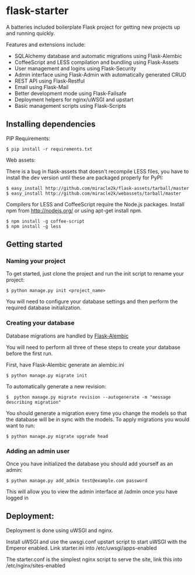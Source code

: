 flask-starter
=============

A batteries included boilerplate Flask project for getting new projects up and
running quickly.

Features and extensions include:

* SQLAlchemy database and automatic migrations using Flask-Alembic
* CoffeeScript and LESS compilation and bundling using Flask-Assets
* User management and logins using Flask-Security
* Admin interface using Flask-Admin with automatically generated CRUD
* REST API using Flask-Restful
* Email using Flask-Mail
* Better development mode using Flask-Failsafe
* Deployment helpers for nginx/uWSGI and upstart
* Basic management scripts using Flask-Scripts


Installing dependencies
-----------------------

PIP Requirements:

    $ pip install -r requirements.txt

Web assets:

There is a bug in flask-assets that doesn't recompile LESS files, you have to
install the dev version until these are packaged properly for PyPI:

    $ easy_install http://github.com/miracle2k/flask-assets/tarball/master
    $ easy_install http://github.com/miracle2k/webassets/tarball/master

Compilers for LESS and CoffeeScript require the Node.js packages. Install npm
from http://nodejs.org/ or using apt-get install npm.

    $ npm install -g coffee-script
    $ npm install -g less

Getting started
---------------

### Naming your project

To get started, just clone the project and run the init script to rename your project:

    $ python manage.py init <project_name>

You will need to configure your database settings and then perform the required database initialization.

### Creating your database

Database migrations are handled by [Flask-Alembic](https://github.com/tobiasandtobias/flask-alembic)

You will need to perform all three of these steps to create your database before the first run.

First, have Flask-Alembic generate an alembic.ini

    $ python manage.py migrate init

To automatically generate a new revision:

    $  python manage.py migrate revision --autogenerate -m "message describing migration"

You should generate a migration every time you change the models so that the
database will be in sync with the models. To apply migrations you would want to
run:

    $ python manage.py migrate upgrade head

### Adding an admin user

Once you have initialized the database you should add yourself as an admin:

    $ python manage.py add_admin test@example.com password

This will allow you to view the admin interface at /admin once you have logged in


Deployment:
-----------

Deployment is done using uWSGI and nginx.

Install uWSGI and use the uwsgi.conf upstart script to start uWSGI with the
Emperor enabled. Link starter.ini into /etc/uwsgi/apps-enabled

The starter.conf is the simplest nginx script to serve the site, link this into
/etc/nginx/sites-enabled